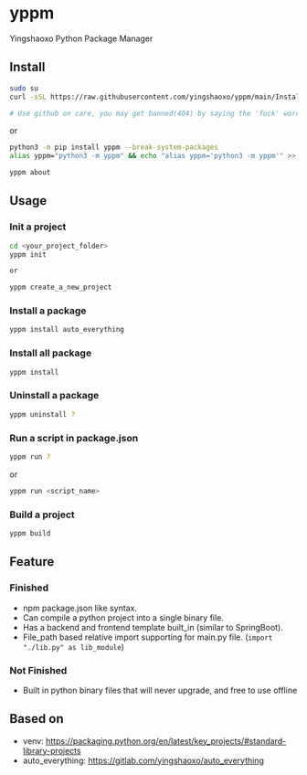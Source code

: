 # yppm
Yingshaoxo Python Package Manager

## Install
```bash
sudo su
curl -sSL https://raw.githubusercontent.com/yingshaoxo/yppm/main/Install.sh | bash

# Use github on care, you may get banned(404) by saying the 'fuck' word: https://yingshaoxo.xyz/pictures/github/index.html
```

or

```bash
python3 -m pip install yppm --break-system-packages
alias yppm="python3 -m yppm" && echo "alias yppm='python3 -m yppm'" >> ~/.bashrc && source ~/.bashrc

yppm about
```

## Usage
### Init a project
```bash
cd <your_project_folder>
yppm init

or

yppm create_a_new_project
```

### Install a package
```bash
yppm install auto_everything
```

### Install all package
```bash
yppm install
```

### Uninstall a package
```bash
yppm uninstall ?
```

### Run a script in package.json
```bash
yppm run ?
```

or 

```bash
yppm run <script_name>
```

### Build a project
```bash
yppm build
```

## Feature
### Finished
* npm package.json like syntax.
* Can compile a python project into a single binary file.
* Has a backend and frontend template built_in (similar to SpringBoot).
* File_path based relative import supporting for main.py file. (`import "./lib.py" as lib_module`)
### Not Finished
* Built in python binary files that will never upgrade, and free to use offline

## Based on
* venv: https://packaging.python.org/en/latest/key_projects/#standard-library-projects
* auto_everything: https://gitlab.com/yingshaoxo/auto_everything

